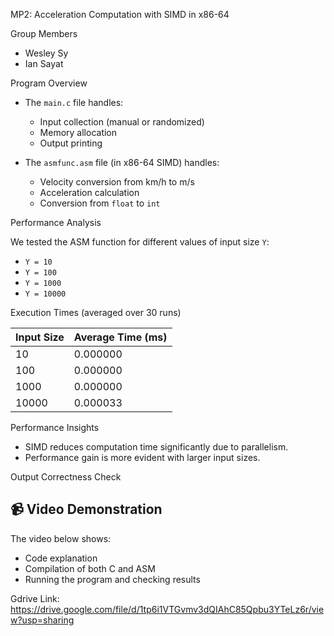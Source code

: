  MP2: Acceleration Computation with SIMD in x86-64

Group Members
- Wesley Sy
- Ian Sayat

 Program Overview

- The `main.c` file handles:
  - Input collection (manual or randomized)
  - Memory allocation
  - Output printing

- The `asmfunc.asm` file (in x86-64 SIMD) handles:
  - Velocity conversion from km/h to m/s
  - Acceleration calculation
  - Conversion from `float` to `int`


Performance Analysis

We tested the ASM function for different values of input size `Y`:
- `Y = 10`
- `Y = 100`
- `Y = 1000`
- `Y = 10000` 

Execution Times (averaged over 30 runs)

| Input Size | Average Time (ms) |
|------------|-------------------|
| 10         | 0.000000            |
| 100        | 0.000000           |
| 1000       | 0.000000           |
| 10000      | 0.000033            |

 Performance Insights
- SIMD reduces computation time significantly due to parallelism.
- Performance gain is more evident with larger input sizes.


Output Correctness Check




## 📹 Video Demonstration

The video below shows:
- Code explanation
- Compilation of both C and ASM
- Running the program and checking results

Gdrive Link:
https://drive.google.com/file/d/1tp6i1VTGvmv3dQIAhC85Qpbu3YTeLz6r/view?usp=sharing
